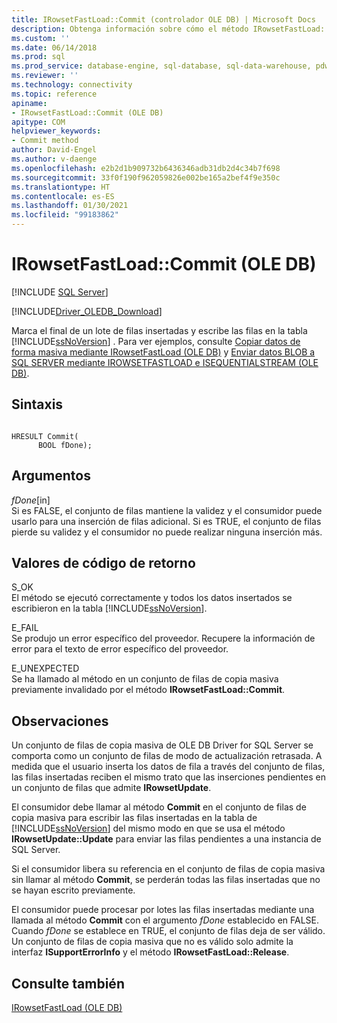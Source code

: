 ```yaml
---
title: IRowsetFastLoad::Commit (controlador OLE DB) | Microsoft Docs
description: Obtenga información sobre cómo el método IRowsetFastLoad::Commit marca el final de un lote de filas insertadas y las escribe en una tabla de SQL Server en OLE DB Driver for SQL Server.
ms.custom: ''
ms.date: 06/14/2018
ms.prod: sql
ms.prod_service: database-engine, sql-database, sql-data-warehouse, pdw
ms.reviewer: ''
ms.technology: connectivity
ms.topic: reference
apiname:
- IRowsetFastLoad::Commit (OLE DB)
apitype: COM
helpviewer_keywords:
- Commit method
author: David-Engel
ms.author: v-daenge
ms.openlocfilehash: e2b2d1b909732b6436346adb31db2d4c34b7f698
ms.sourcegitcommit: 33f0f190f962059826e002be165a2bef4f9e350c
ms.translationtype: HT
ms.contentlocale: es-ES
ms.lasthandoff: 01/30/2021
ms.locfileid: "99183862"
---
```

# <a name="irowsetfastloadcommit-ole-db"></a>IRowsetFastLoad::Commit (OLE DB)
[!INCLUDE [SQL Server](../../../includes/applies-to-version/sql-asdb-asdbmi-asa-pdw.md)]

[!INCLUDE[Driver_OLEDB_Download](../../../includes/driver_oledb_download.md)]

  Marca el final de un lote de filas insertadas y escribe las filas en la tabla [!INCLUDE[ssNoVersion](../../../includes/ssnoversion-md.md)] . Para ver ejemplos, consulte [Copiar datos de forma masiva mediante IRowsetFastLoad &#40;OLE DB&#41;](../../oledb/ole-db-how-to/bulk-copy-data-using-irowsetfastload-ole-db.md) y [Enviar datos BLOB a SQL SERVER mediante IROWSETFASTLOAD e ISEQUENTIALSTREAM &#40;OLE DB&#41;](../../oledb/ole-db-how-to/send-blob-data-to-sql-server-using-irowsetfastload-and-isequentialstream-ole-db.md).  
  
## <a name="syntax"></a>Sintaxis  
  
```  
  
HRESULT Commit(  
      BOOL fDone);  
```  
  
## <a name="arguments"></a>Argumentos  
 *fDone*[in]  
 Si es FALSE, el conjunto de filas mantiene la validez y el consumidor puede usarlo para una inserción de filas adicional. Si es TRUE, el conjunto de filas pierde su validez y el consumidor no puede realizar ninguna inserción más.  
  
## <a name="return-code-values"></a>Valores de código de retorno  
 S_OK  
 El método se ejecutó correctamente y todos los datos insertados se escribieron en la tabla [!INCLUDE[ssNoVersion](../../../includes/ssnoversion-md.md)].  
  
 E_FAIL  
 Se produjo un error específico del proveedor. Recupere la información de error para el texto de error específico del proveedor.  
  
 E_UNEXPECTED  
 Se ha llamado al método en un conjunto de filas de copia masiva previamente invalidado por el método **IRowsetFastLoad::Commit**.  
  
## <a name="remarks"></a>Observaciones  
 Un conjunto de filas de copia masiva de OLE DB Driver for SQL Server se comporta como un conjunto de filas de modo de actualización retrasada. A medida que el usuario inserta los datos de fila a través del conjunto de filas, las filas insertadas reciben el mismo trato que las inserciones pendientes en un conjunto de filas que admite **IRowsetUpdate**.  
  
 El consumidor debe llamar al método **Commit** en el conjunto de filas de copia masiva para escribir las filas insertadas en la tabla de [!INCLUDE[ssNoVersion](../../../includes/ssnoversion-md.md)] del mismo modo en que se usa el método **IRowsetUpdate::Update** para enviar las filas pendientes a una instancia de SQL Server.  
  
 Si el consumidor libera su referencia en el conjunto de filas de copia masiva sin llamar al método **Commit**, se perderán todas las filas insertadas que no se hayan escrito previamente.  
  
 El consumidor puede procesar por lotes las filas insertadas mediante una llamada al método **Commit** con el argumento *fDone* establecido en FALSE. Cuando *fDone* se establece en TRUE, el conjunto de filas deja de ser válido. Un conjunto de filas de copia masiva que no es válido solo admite la interfaz **ISupportErrorInfo** y el método **IRowsetFastLoad::Release**.  
  
## <a name="see-also"></a>Consulte también  
 [IRowsetFastLoad &#40;OLE DB&#41;](../../oledb/ole-db-interfaces/irowsetfastload-ole-db.md)  
  
  
